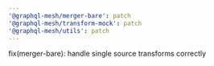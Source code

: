 ```yaml
---
'@graphql-mesh/merger-bare': patch
'@graphql-mesh/transform-mock': patch
'@graphql-mesh/utils': patch
---
```


fix(merger-bare): handle single source transforms correctly
